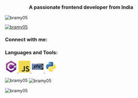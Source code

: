 <h3 align="center">A passionate frontend developer from India</h3>

<p align="left"> <img src="https://komarev.com/ghpvc/?username=bramy05&label=Profile%20views&color=0e75b6&style=flat" alt="bramy05" /> </p>

<p align="left"> <a href="https://github.com/ryo-ma/github-profile-trophy"><img src="https://github-profile-trophy.vercel.app/?username=bramy05" alt="bramy05" /></a> </p>

<h3 align="left">Connect with me:</h3>
<p align="left">
</p>

<h3 align="left">Languages and Tools:</h3>
<p align="left"> <a href="https://www.w3schools.com/cs/" target="_blank" rel="noreferrer"> <img src="https://raw.githubusercontent.com/devicons/devicon/master/icons/csharp/csharp-original.svg" alt="csharp" width="40" height="40"/> </a> <a href="https://developer.mozilla.org/en-US/docs/Web/JavaScript" target="_blank" rel="noreferrer"> <img src="https://raw.githubusercontent.com/devicons/devicon/master/icons/javascript/javascript-original.svg" alt="javascript" width="40" height="40"/> </a> <a href="https://www.php.net" target="_blank" rel="noreferrer"> <img src="https://raw.githubusercontent.com/devicons/devicon/master/icons/php/php-original.svg" alt="php" width="40" height="40"/> </a> <a href="https://www.python.org" target="_blank" rel="noreferrer"> <img src="https://raw.githubusercontent.com/devicons/devicon/master/icons/python/python-original.svg" alt="python" width="40" height="40"/> </a> </p>

<p><img align="left" src="https://github-readme-stats.vercel.app/api/top-langs?username=bramy05&show_icons=true&locale=en&layout=compact" alt="bramy05" /></p>

<p>&nbsp;<img align="center" src="https://github-readme-stats.vercel.app/api?username=bramy05&show_icons=true&locale=en" alt="bramy05" /></p>

<p><img align="center" src="https://github-readme-streak-stats.herokuapp.com/?user=bramy05&" alt="bramy05" /></p>


